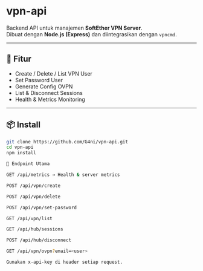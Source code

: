 # vpn-api

Backend API untuk manajemen **SoftEther VPN Server**.  
Dibuat dengan **Node.js (Express)** dan diintegrasikan dengan `vpncmd`.

---

## 🚀 Fitur
- Create / Delete / List VPN User
- Set Password User
- Generate Config OVPN
- List & Disconnect Sessions
- Health & Metrics Monitoring

---

## 📦 Install

```bash
git clone https://github.com/G4ni/vpn-api.git
cd vpn-api
npm install

📡 Endpoint Utama

GET /api/metrics → Health & server metrics

POST /api/vpn/create

POST /api/vpn/delete

POST /api/vpn/set-password

GET /api/vpn/list

GET /api/hub/sessions

POST /api/hub/disconnect

GET /api/vpn/ovpn?email=<user>

Gunakan x-api-key di header setiap request.
